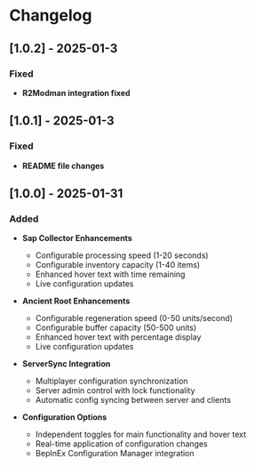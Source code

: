 # Changelog

## [1.0.2] - 2025-01-3

### Fixed

- **R2Modman integration fixed**

## [1.0.1] - 2025-01-3

### Fixed

- **README file changes**

## [1.0.0] - 2025-01-31

### Added

- **Sap Collector Enhancements**

  - Configurable processing speed (1-20 seconds)
  - Configurable inventory capacity (1-40 items)
  - Enhanced hover text with time remaining
  - Live configuration updates

- **Ancient Root Enhancements**

  - Configurable regeneration speed (0-50 units/second)
  - Configurable buffer capacity (50-500 units)
  - Enhanced hover text with percentage display
  - Live configuration updates

- **ServerSync Integration**

  - Multiplayer configuration synchronization
  - Server admin control with lock functionality
  - Automatic config syncing between server and clients

- **Configuration Options**
  - Independent toggles for main functionality and hover text
  - Real-time application of configuration changes
  - BepInEx Configuration Manager integration
